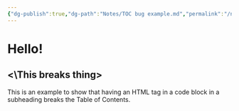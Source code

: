 ```yaml
---
{"dg-publish":true,"dg-path":"Notes/TOC bug example.md","permalink":"/notes/toc-bug-example/"}
---
```



# Hello!

## <\This breaks thing\>

This is an example to show that having an HTML tag in a code block in a subheading breaks the Table of Contents.
